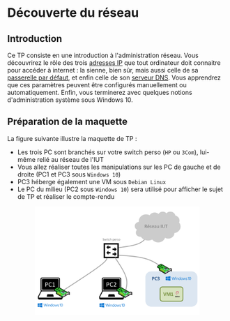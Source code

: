 # Découverte du réseau

## Introduction

Ce TP consiste en une introduction à l'administration réseau. Vous découvrirez le rôle des trois [adresses IP](https://fr.wikipedia.org/wiki/Adresse_IP) que tout ordinateur doit connaitre pour accéder à internet : la sienne, bien sûr, mais aussi celle de sa [passerelle par défaut](https://fr.wikipedia.org/wiki/Routeur), et enfin celle de son [serveur DNS](https://fr.wikipedia.org/wiki/Domain_Name_System). Vous apprendrez que ces paramètres peuvent être configurés manuellement ou automatiquement. 
Enfin, vous terminerez avec quelques notions d'administration système sous Windows 10. 

## Préparation de la maquette

La figure suivante illustre la maquette de TP :

- Les trois PC sont branchés sur votre switch perso (``HP`` ou ``3Com``), lui-même relié au réseau de l'IUT
- Vous allez réaliser toutes les manipulations sur les PC de gauche et de droite (PC1 et PC3 sous ``Windows 10``)
- PC3 héberge également une VM sous ``Debian Linux``
- Le PC du milieu (PC2 sous ``Windows 10``) sera utilisé pour afficher le sujet de TP et réaliser le compte-rendu

<p align="center">
	<img src="images/maquette.png" width="75%">
</p>